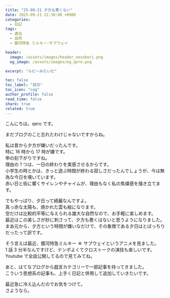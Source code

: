 ```yaml
---
title: "25-09-21 夕方も悪くない"
date: 2025-09-21 22:30:00 +0900
categories:
  - 日記
tags:
  - 適当
  - 自然
  - 銀河特急 ミルキー☆サブウェイ

header:
  image: /assets/images/header_nesoberi.png
  og_image: /assets/images/og_qero.png

excerpt: "ルビーみたいだ"

toc: false
toc_label: "目次"
toc_icon: "cog"
author_profile: false
read_time: false
share: true
related: true
---
```


こんにちは。qero です。

まだブログのこと忘れたわけじゃないですからね。

私は昔から夕方が嫌いだったんです。  
特に 16 時から 17 時が嫌です。  
申の刻下がりですね。  
理由の 1 つは、一日の終わりを実感させるからです。  
小学生の時とかは、きっと遊ぶ時間が終わる寂しさだったんでしょうが、今は無為な今日を嘆いています。  
赤い日と街に響くサイレンやチャイムが、理由もなく私の焦燥感を掻き立てます。

でもやっぱり、夕日って綺麗なんですよ。  
真っ赤な太陽も、焼かれた雲も絵になります。  
空だけは比較的平等に与えられる雄大な自然なので、お手軽に楽しめます。  
最近はこの美しさが妙に刺さって、夕方も悪くはないと思うようになりました。  
まあ元から、夕方という時間が嫌いなだけで、その象徴である夕日はとばっちりだったって訳です。

そう言えば最近、銀河特急ミルキー ☆ サブウェイというアニメを見ました。  
1 話 3 分半なんですけど、テンポよくてクロストークの演技も楽しいです。  
Youtube で全話公開してるので見てみてね。

あと、はてなブログから戯言カテゴリーで一部記事を持ってきました。  
こういう思想系の記事も、上手く日記と併用して追加していきたいです。

最近急に冷え込んだのでお気をつけて。  
さようなら。
